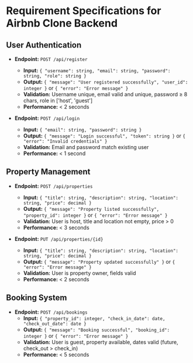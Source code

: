 # Requirement Specifications for Airbnb Clone Backend

## User Authentication

- **Endpoint:** `POST /api/register`
  - **Input:** `{ "username": string, "email": string, "password": string, "role": string }`
  - **Output:** `{ "message": "User registered successfully", "user_id": integer }` or `{ "error": "Error message" }`
  - **Validation:** Username unique, email valid and unique, password ≥ 8 chars, role in ['host', 'guest']
  - **Performance:** < 2 seconds

- **Endpoint:** `POST /api/login`
  - **Input:** `{ "email": string, "password": string }`
  - **Output:** `{ "message": "Login successful", "token": string }` or `{ "error": "Invalid credentials" }`
  - **Validation:** Email and password match existing user
  - **Performance:** < 1 second

## Property Management

- **Endpoint:** `POST /api/properties`
  - **Input:** `{ "title": string, "description": string, "location": string, "price": decimal }`
  - **Output:** `{ "message": "Property listed successfully", "property_id": integer }` or `{ "error": "Error message" }`
  - **Validation:** User is host, title and location not empty, price > 0
  - **Performance:** < 3 seconds

- **Endpoint:** `PUT /api/properties/{id}`
  - **Input:** `{ "title": string, "description": string, "location": string, "price": decimal }`
  - **Output:** `{ "message": "Property updated successfully" }` or `{ "error": "Error message" }`
  - **Validation:** User is property owner, fields valid
  - **Performance:** < 2 seconds

## Booking System

- **Endpoint:** `POST /api/bookings`
  - **Input:** `{ "property_id": integer, "check_in_date": date, "check_out_date": date }`
  - **Output:** `{ "message": "Booking successful", "booking_id": integer }` or `{ "error": "Error message" }`
  - **Validation:** User is guest, property available, dates valid (future, check_out > check_in)
  - **Performance:** < 5 seconds